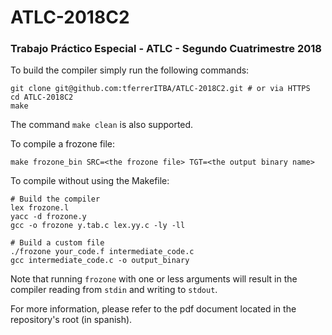 # ATLC-2018C2
### Trabajo Práctico Especial - ATLC - Segundo Cuatrimestre 2018

To build the compiler simply run the following commands:
```
git clone git@github.com:tferrerITBA/ATLC-2018C2.git # or via HTTPS
cd ATLC-2018C2
make
```

The command `make clean` is also supported.

To compile a frozone file:
```
make frozone_bin SRC=<the frozone file> TGT=<the output binary name>
```

To compile without using the Makefile:

``` 
# Build the compiler
lex frozone.l
yacc -d frozone.y 
gcc -o frozone y.tab.c lex.yy.c -ly -ll

# Build a custom file
./frozone your_code.f intermediate_code.c
gcc intermediate_code.c -o output_binary
```

Note that running `frozone` with one or less arguments will result in the compiler reading from `stdin` and writing to `stdout`.

For more information, please refer to the pdf document located in the repository's root (in spanish).

